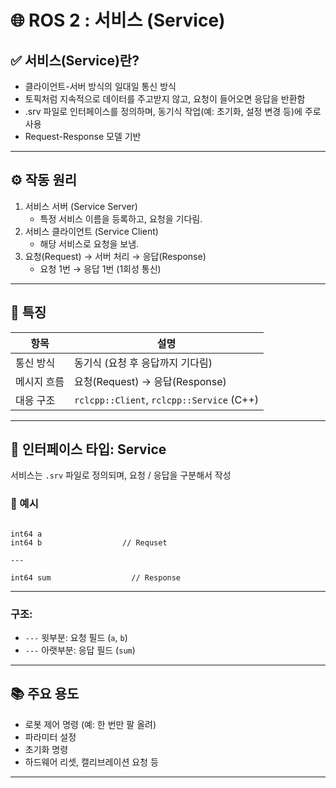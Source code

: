 # 🌐 ROS 2 : 서비스 (Service)

## ✅ 서비스(Service)란?

- 클라이언트-서버 방식의 일대일 통신 방식
- 토픽처럼 지속적으로 데이터를 주고받지 않고, 요청이 들어오면 응답을 반환함
- .srv 파일로 인터페이스를 정의하며, 동기식 작업(예: 초기화, 설정 변경 등)에 주로 사용
- Request-Response 모델 기반

---

## ⚙️ 작동 원리

1. 서비스 서버 (Service Server)
   - 특정 서비스 이름을 등록하고, 요청을 기다림.
2. 서비스 클라이언트 (Service Client)  
   - 해당 서비스로 요청을 보냄.
3. 요청(Request) → 서버 처리 → 응답(Response)
   - 요청 1번 → 응답 1번 (1회성 통신)

---

## 📌 특징

| 항목 | 설명 |
|------|------|
| 통신 방식 | 동기식 (요청 후 응답까지 기다림) |
| 메시지 흐름 | 요청(Request) → 응답(Response) |
| 대응 구조 | `rclcpp::Client`, `rclcpp::Service` (C++) |

---

## 🧾 인터페이스 타입: Service

서비스는 `.srv` 파일로 정의되며, 요청 / 응답을 구분해서 작성

### 📄 예시

```srv

int64 a         
int64 b                  // Requset

---

int64 sum                  // Response
```
---
### 구조:
- `---` 윗부분: 요청 필드 (`a`, `b`)
- `---` 아랫부분: 응답 필드 (`sum`)

---

## 📚 주요 용도

- 로봇 제어 명령 (예: 한 번만 팔 올려)
- 파라미터 설정
- 초기화 명령
- 하드웨어 리셋, 캘리브레이션 요청 등

---